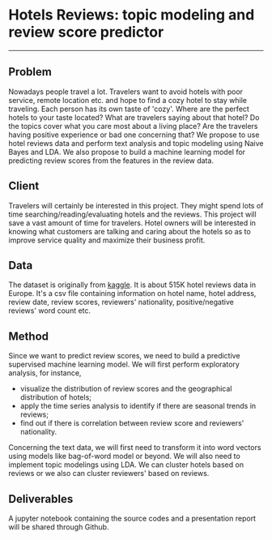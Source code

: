 
# Hotels Reviews: topic modeling and review score predictor
***

## Problem
Nowadays people travel a lot. Travelers want to avoid hotels with poor service, remote location etc. and hope to find a cozy hotel to stay while traveling. Each person has its own taste of 'cozy'. Where are the perfect hotels to your taste located? What are travelers saying about that hotel? Do the topics cover what you care most about a living place? Are the travelers having positive experience or bad one concerning that? We propose to use hotel reviews data and perform text analysis and topic modeling using Naive Bayes and LDA. We also propose to build a machine learning model for predicting review scores from the features in the review data.


## Client
Travelers will certainly be interested in this project. They might spend lots of time searching/reading/evaluating hotels and the reviews. This project will save a vast amount of time for travelers. Hotel owners will be interested in knowing what customers are talking and caring about the hotels so as to improve service quality and maximize their business profit. 

## Data
The dataset is originally from [kaggle](https://www.kaggle.com/jiashenliu/515k-hotel-reviews-data-in-europe). It is about 515K hotel reviews data in Europe. It's a csv file containing information on hotel name, hotel address, review date, review scores, reviewers' nationality, positive/negative reviews' word count etc. 

## Method
Since we want to predict review scores, we need to build a predictive supervised machine learning model. We will first perform exploratory analysis, for instance, 
* visualize the distribution of review scores and the geographical distribution of hotels;
* apply the time series analysis to identify if there are seasonal trends in reviews; 
* find out if there is correlation between review score and reviewers' nationality.

Concerning the text data, we will first need to transform it into word vectors using models like bag-of-word model or beyond. We will also need to implement topic modelings using LDA. We can cluster hotels based on reviews or we also can cluster reviewers' based on reviews.


## Deliverables
A jupyter notebook containing the source codes and a presentation report will be shared through Github.
